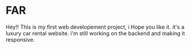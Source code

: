 # FAR
Hey!! 
This is my first web developement project, i Hope you like it.
it's a luxury car rental website.
i'm still working on the backend and making it responsive.
